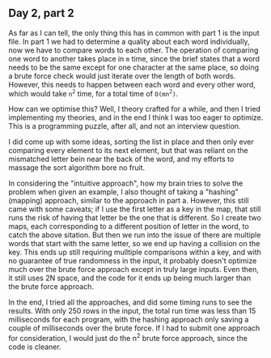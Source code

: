 ## Day 2, part 2

As far as I can tell, the only thing this has in common with part 1 is the input file. In part 1 we had to determine a quality about each word individually, now we have to compare words to each other. The operation of comparing one word to another takes place in `m` time, since the brief states that a word needs to be the same except for one character at the same place, so doing a brute force check would just iterate over the length of both words. However, this needs to happen between each word and every other word, which would take `n`<sup>`2`</sup> time, for a total time of `O(mn`<sup>`2`</sup>`)`.

How can we optimise this? Well, I theory crafted for a while, and then I tried implementing my theories, and in the end I think I was too eager to optimize. This is a programming puzzle, after all, and not an interview question.

I did come up with some ideas, sorting the list in place and then only ever comparing every element to its next element, but that was reliant on the mismatched letter bein near the back of the word, and my efforts to massage the sort algorithm bore no fruit.

In considering the "intuitive approach", how my brain tries to solve the problem when given an example, I also thought of taking a "hashing" (mapping) approach, similar to the approach in part a. However, this still came with some caveats; if I use the first letter as a key in the map, that still runs the risk of having that letter be the one that is different. So I create two maps, each corresponding to a different position of letter in the word, to catch the above sitation. But then we run into the issue of there are multiple words that start with the same letter, so we end up having a collision on the key. This ends up still requiring mulltiple comparisons within a key, and with no guarantee of true randomness in the input, it probably doesn't optimize much over the brute force approach except in truly large inputs.
Even then, it still uses 2N space, and the code for it ends up being much larger than the brute force approach.

In the end, I tried all the approaches, and did some timing runs to see the results. With only 250 rows in the input, the total run time was less than 15 milliseconds for each program, with the hashing approach only saving a couple of milliseconds over the brute force. If I had to submit one approach for consideration, I would just do the n<sup>2</sup> brute force approach, since the code is cleaner.